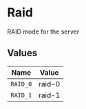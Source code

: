 # Raid

RAID mode for the server


## Values

| Name     | Value    |
| -------- | -------- |
| `RAID_0` | raid-0   |
| `RAID_1` | raid-1   |